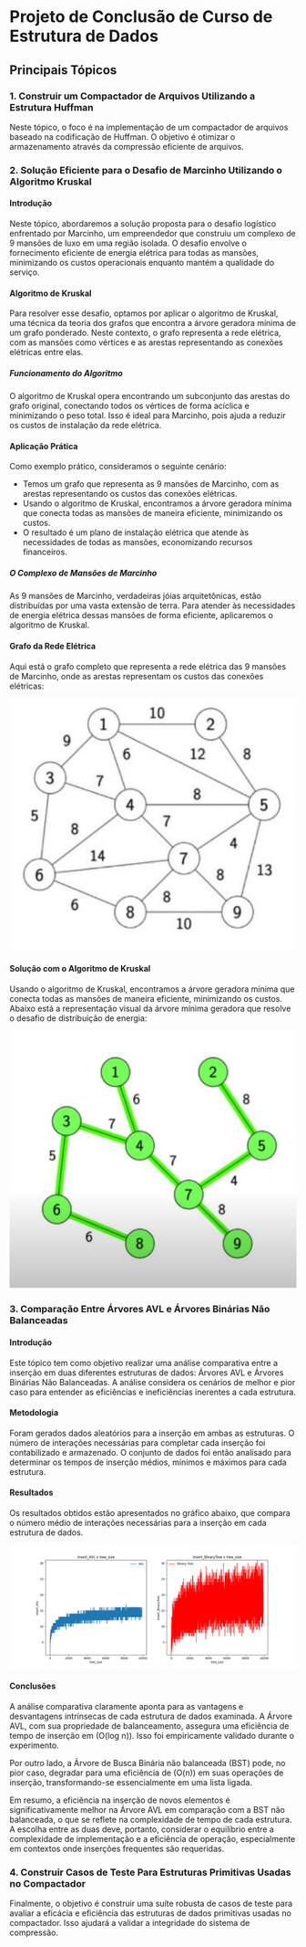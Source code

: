 # Projeto de Conclusão de Curso de Estrutura de Dados

## Principais Tópicos

### 1. Construir um Compactador de Arquivos Utilizando a Estrutura Huffman
Neste tópico, o foco é na implementação de um compactador de arquivos baseado na codificação de Huffman. O objetivo é otimizar o armazenamento através da compressão eficiente de arquivos.

 ### 2. Solução Eficiente para o Desafio de Marcinho Utilizando o Algoritmo Kruskal

#### Introdução

Neste tópico, abordaremos a solução proposta para o desafio logístico enfrentado por Marcinho, um empreendedor que construiu um complexo de 9 mansões de luxo em uma região isolada. O desafio envolve o fornecimento eficiente de energia elétrica para todas as mansões, minimizando os custos operacionais enquanto mantém a qualidade do serviço.

#### Algoritmo de Kruskal

Para resolver esse desafio, optamos por aplicar o algoritmo de Kruskal, uma técnica da teoria dos grafos que encontra a árvore geradora mínima de um grafo ponderado. Neste contexto, o grafo representa a rede elétrica, com as mansões como vértices e as arestas representando as conexões elétricas entre elas.

##### Funcionamento do Algoritmo

O algoritmo de Kruskal opera encontrando um subconjunto das arestas do grafo original, conectando todos os vértices de forma acíclica e minimizando o peso total. Isso é ideal para Marcinho, pois ajuda a reduzir os custos de instalação da rede elétrica.

#### Aplicação Prática

Como exemplo prático, consideramos o seguinte cenário:

- Temos um grafo que representa as 9 mansões de Marcinho, com as arestas representando os custos das conexões elétricas.
- Usando o algoritmo de Kruskal, encontramos a árvore geradora mínima que conecta todas as mansões de maneira eficiente, minimizando os custos.
- O resultado é um plano de instalação elétrica que atende às necessidades de todas as mansões, economizando recursos financeiros.

##### O Complexo de Mansões de Marcinho

As 9 mansões de Marcinho, verdadeiras jóias arquitetônicas, estão distribuídas por uma vasta extensão de terra. Para atender às necessidades de energia elétrica dessas mansões de forma eficiente, aplicaremos o algoritmo de Kruskal.

#### Grafo da Rede Elétrica

Aqui está o grafo completo que representa a rede elétrica das 9 mansões de Marcinho, onde as arestas representam os custos das conexões elétricas:

![Inserir Imagem do Grafo Completo](./Kruskal/Complexo_Marcinho.png)

#### Solução com o Algoritmo de Kruskal

Usando o algoritmo de Kruskal, encontramos a árvore geradora mínima que conecta todas as mansões de maneira eficiente, minimizando os custos. Abaixo está a representação visual da árvore mínima geradora que resolve o desafio de distribuição de energia:

![Inserir Imagem da Árvore Mínima Geradora](./Kruskal/Solução_para_Complexo_Marcinho.png)


### 3. Comparação Entre Árvores AVL e Árvores Binárias Não Balanceadas

#### Introdução

Este tópico tem como objetivo realizar uma análise comparativa entre a inserção em duas diferentes estruturas de dados: Árvores AVL e Árvores Binárias Não Balanceadas. A análise considera os cenários de melhor e pior caso para entender as eficiências e ineficiências inerentes a cada estrutura.

#### Metodologia

Foram gerados dados aleatórios para a inserção em ambas as estruturas. O número de interações necessárias para completar cada inserção foi contabilizado e armazenado. O conjunto de dados foi então analisado para determinar os tempos de inserção médios, mínimos e máximos para cada estrutura.

#### Resultados

Os resultados obtidos estão apresentados no gráfico abaixo, que compara o número médio de interações necessárias para a inserção em cada estrutura de dados.

![Inserção Comparativa](./Unbalanced_tree_vs_AVL/Plot_AVLvsBynaryTree.png)

#### Conclusões

A análise comparativa claramente aponta para as vantagens e desvantagens intrínsecas de cada estrutura de dados examinada. A Árvore AVL, com sua propriedade de balanceamento, assegura uma eficiência de tempo de inserção em \(O(log n)\). Isso foi empiricamente validado durante o experimento.

Por outro lado, a Árvore de Busca Binária não balanceada (BST) pode, no pior caso, degradar para uma eficiência de \(O(n)\) em suas operações de inserção, transformando-se essencialmente em uma lista ligada.

Em resumo, a eficiência na inserção de novos elementos é significativamente melhor na Árvore AVL em comparação com a BST não balanceada, o que se reflete na complexidade de tempo de cada estrutura. A escolha entre as duas deve, portanto, considerar o equilíbrio entre a complexidade de implementação e a eficiência de operação, especialmente em contextos onde inserções frequentes são requeridas.



### 4. Construir Casos de Teste Para Estruturas Primitivas Usadas no Compactador
Finalmente, o objetivo é construir uma suíte robusta de casos de teste para avaliar a eficácia e eficiência das estruturas de dados primitivas usadas no compactador. Isso ajudará a validar a integridade do sistema de compressão.

